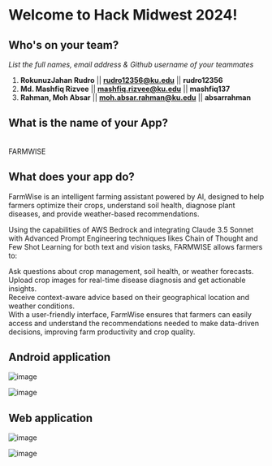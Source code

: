 # Welcome to Hack Midwest 2024!

## Who's on your team?
*List the full names,  email address & Github username of your teammates*

1.   **RokunuzJahan Rudro**  || **rudro12356@ku.edu** || **rudro12356**
2.   **Md. Mashfiq Rizvee**  || **mashfiq.rizvee@ku.edu** || **mashfiq137** 
3.   **Rahman, Moh Absar**   || **moh.absar.rahman@ku.edu** || **absarrahman**

## What is the name of your App?

<br />FARMWISE<br />
## What does your app do?

FarmWise is an intelligent farming assistant powered by AI, designed to help farmers optimize their crops, understand soil health, diagnose plant diseases, and provide weather-based recommendations.

Using the capabilities of AWS Bedrock and integrating Claude 3.5 Sonnet with Advanced Prompt Engineering techniques likes Chain of Thought and Few Shot Learning for both text and vision tasks, FARMWISE allows farmers to:

Ask questions about crop management, soil health, or weather forecasts.  
Upload crop images for real-time disease diagnosis and get actionable insights.  
Receive context-aware advice based on their geographical location and weather conditions.  
With a user-friendly interface, FarmWise ensures that farmers can easily access and understand the recommendations needed to make data-driven decisions, improving farm productivity and crop quality.  

## Android application

![image](https://github.com/user-attachments/assets/e55a3619-41fa-441b-bc37-8114574a8a44)

![image](https://github.com/user-attachments/assets/c8beed3b-123c-406b-922f-02777cf59f5f)

## Web application

![image](https://github.com/user-attachments/assets/59983fb2-c738-46b5-9144-f86a72d0f2a6)

![image](https://github.com/user-attachments/assets/0ef6e66a-1bd2-44f7-86d2-fcca5e7cc197)

